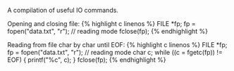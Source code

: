 A compilation of useful IO commands.

Opening and closing file:
{% highlight c linenos %}
FILE *fp;
fp = fopen("data.txt", "r"); // reading mode
fclose(fp);
{% endhighlight %}

Reading from file char by char until EOF:
{% highlight c linenos %}
FILE *fp;
fp = fopen("data.txt", "r"); // reading mode
char c;
while ((c = fgetc(fp)) != EOF) {
 printf("%c", c);
}
fclose(fp);
{% endhighlight %}
